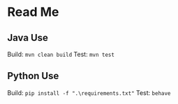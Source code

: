 # Read Me

## Java Use

Build: `mvn clean build`
Test: `mvn test`

## Python Use

Build: `pip install -f ".\requirements.txt"`
Test: `behave`
